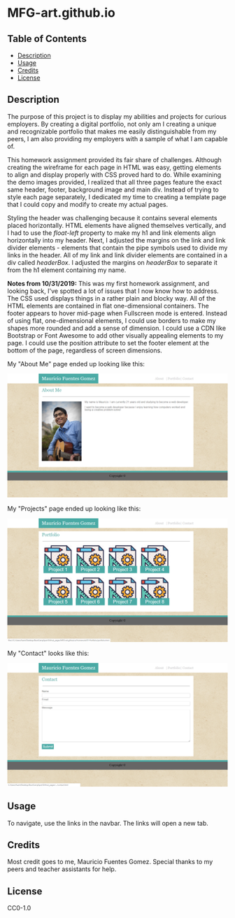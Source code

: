 # MFG-art.github.io

## Table of Contents

- [Description](#description)
- [Usage](#usage)
- [Credits](#credits)
- [License](#license)

## Description

The purpose of this project is to display my abilities and projects for curious employers. By creating a digital portfolio, not only am I creating a unique and recognizable portfolio that makes me easily distinguishable from my peers, I am also providing my employers with a sample of what I am capable of.

This homework assignment provided its fair share of challenges. Although creating the wireframe for each page in HTML was easy, getting elements to align and display properly with CSS proved hard to do. While examining the demo images provided, I realized that all three pages feature the exact same header, footer, background image and main div. Instead of trying to style each page separately, I dedicated my time to creating a template page that I could copy and modify to create my actual pages.

Styling the header was challenging because it contains several elements placed horizontally. HTML elements have aligned themselves vertically, and I had to use the _float-left_ property to make my h1 and link elements align horizontally into my header. Next, I adjusted the margins on the link and link divider elements - elements that contain the pipe symbols used to divide my links in the header. All of my link and link divider elements are contained in a div called _headerBox_. I adjusted the margins on _headerBox_ to separate it from the h1 element containing my name.

**Notes from 10/31/2019:**
This was my first homework assignment, and looking back, I've spotted a lot of issues that I now know how to address. The CSS used displays things in a rather plain and blocky way. All of the HTML elements are contained in flat one-dimensional containers. The footer appears to hover mid-page when Fullscreen mode is entered. Instead of using flat, one-dimensional elements, I could use borders to make my shapes more rounded and add a sense of dimension. I could use a CDN like Bootstrap or Font Awesome to add other visually appealing elements to my page. I could use the position attribute to set the footer element at the bottom of the page, regardless of screen dimensions.

My "About Me" page ended up looking like this:

![About Me Page - Screenshot](Assets/Images/about-me-screenshot.png)

My "Projects" page ended up looking like this:

![Projects Page - Screenshot](Assets/Images/projects-screenshot.png)

My "Contact" looks like this:

![Contact Page - Screenshot](Assets/Images/contact-screenshot.png)

## Usage

To navigate, use the links in the navbar. The links will open a new tab.

## Credits

Most credit goes to me, Mauricio Fuentes Gomez.
Special thanks to my peers and teacher assistants for help.

## License

CC0-1.0
